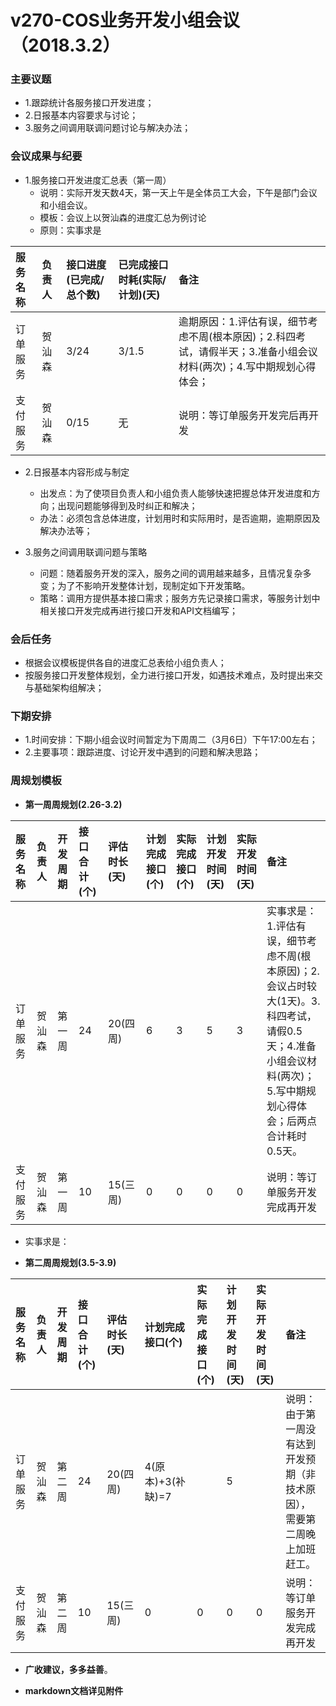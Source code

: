 # v270-COS业务开发小组会议（2018.3.2）

### 主要议题

* 1.跟踪统计各服务接口开发进度；
* 2.日报基本内容要求与讨论；
* 3.服务之间调用联调问题讨论与解决办法；

### 会议成果与纪要

* 1.服务接口开发进度汇总表（第一周）
	* 说明：实际开发天数4天，第一天上午是全体员工大会，下午是部门会议和小组会议。
	* 模板：会议上以贺汕森的进度汇总为例讨论
	* 原则：实事求是

|服务名称|负责人|接口进度(已完成/总个数)|已完成接口时耗(实际/计划)(天)|备注|
|:------|:------|:------|:------|:------|
|订单服务|贺汕森|3/24|3/1.5|逾期原因：1.评估有误，细节考虑不周(根本原因)；2.科四考试，请假半天；3.准备小组会议材料(两次)；4.写中期规划心得体会；|
|支付服务|贺汕森|0/15|无|说明：等订单服务开发完后再开发|

* 2.日报基本内容形成与制定
	* 出发点：为了使项目负责人和小组负责人能够快速把握总体开发进度和方向；出现问题能够得到及时纠正和解决；
	* 办法：必须包含总体进度，计划用时和实际用时，是否逾期，逾期原因及解决办法等；

* 3.服务之间调用联调问题与策略
	* 问题：随着服务开发的深入，服务之间的调用越来越多，且情况复杂多变；为了不影响开发整体计划，现制定如下开发策略。
	* 策略：调用方提供基本接口需求；服务方先记录接口需求，等服务计划中相关接口开发完成再进行接口开发和API文档编写；

### 会后任务

* 根据会议模板提供各自的进度汇总表给小组负责人；
* 按服务接口开发整体规划，全力进行接口开发，如遇技术难点，及时提出来交与基础架构组解决；

### 下期安排

* 1.时间安排：下期小组会议时间暂定为下周周二（3月6日）下午17:00左右；
* 2.主要事项：跟踪进度、讨论开发中遇到的问题和解决思路；

### 周规划模板

* **第一周周规划(2.26-3.2)**

|服务名称|负责人|开发周期|接口合计(个)|评估时长(天)|计划完成接口(个)|实际完成接口(个)|计划开发时间(天)|实际开发时间(天)|备注|
|:------|:------|:------|:------|:------|:------|:------|:------|:------|:------|
|订单服务|贺汕森|第一周|24|20(四周)|6|3|5|3|实事求是：1.评估有误，细节考虑不周(根本原因)；2.会议占时较大(1天)。3.科四考试，请假0.5天；4.准备小组会议材料(两次)；5.写中期规划心得体会；后两点合计耗时0.5天。|
|支付服务|贺汕森|第一周|10|15(三周)|0|0|0|0|说明：等订单服务开发完成再开发|

* 实事求是：

* **第二周周规划(3.5-3.9)**

|服务名称|负责人|开发周期|接口合计(个)|评估时长(天)|计划完成接口(个)|实际完成接口(个)|计划开发时间(天)|实际开发时间(天)|备注|
|:------|:------|:------|:------|:------|:------|:------|:------|:------|:------|
|订单服务|贺汕森|第二周|24|20(四周)|4(原本)+3(补缺)=7| |5| |说明：由于第一周没有达到开发预期（非技术原因），需要第二周晚上加班赶工。|
|支付服务|贺汕森|第二周|10|15(三周)|0|0|0|0|说明：等订单服务开发完成再开发|

* **广收建议，多多益善**。

* **markdown文档详见附件**